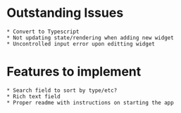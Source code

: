 # Outstanding Issues
    * Convert to Typescript
    * Not updating state/rendering when adding new widget
    * Uncontrolled input error upon editting widget

# Features to implement
    * Search field to sort by type/etc?
    * Rich text field
    * Proper readme with instructions on starting the app
